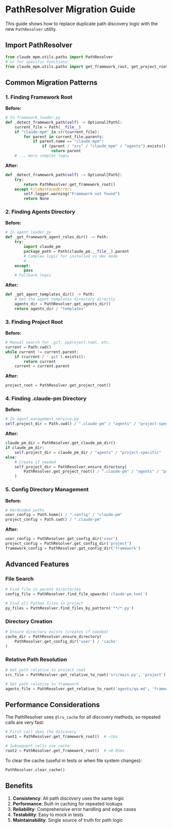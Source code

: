 # PathResolver Migration Guide

This guide shows how to replace duplicate path discovery logic with the new `PathResolver` utility.

## Import PathResolver

```python
from claude_mpm.utils.paths import PathResolver
# or for specific functions:
from claude_mpm.utils.paths import get_framework_root, get_project_root, find_file_upwards
```

## Common Migration Patterns

### 1. Finding Framework Root

**Before:**
```python
# In framework_loader.py
def _detect_framework_path(self) -> Optional[Path]:
    current_file = Path(__file__)
    if "claude-mpm" in str(current_file):
        for parent in current_file.parents:
            if parent.name == "claude-mpm":
                if (parent / "src" / "claude_mpm" / "agents").exists():
                    return parent
    # ... more complex logic
```

**After:**
```python
def _detect_framework_path(self) -> Optional[Path]:
    try:
        return PathResolver.get_framework_root()
    except FileNotFoundError:
        self.logger.warning("Framework not found")
        return None
```

### 2. Finding Agents Directory

**Before:**
```python
# In agent_loader.py
def _get_framework_agent_roles_dir() -> Path:
    try:
        import claude_pm
        package_path = Path(claude_pm.__file__).parent
        # Complex logic for installed vs dev mode
        # ...
    except:
        pass
    # Fallback logic
```

**After:**
```python
def _get_agent_templates_dir() -> Path:
    # Get the agent templates directory directly
    agents_dir = PathResolver.get_agents_dir()
    return agents_dir / "templates"
```

### 3. Finding Project Root

**Before:**
```python
# Manual search for .git, pyproject.toml, etc.
current = Path.cwd()
while current != current.parent:
    if (current / '.git').exists():
        return current
    current = current.parent
```

**After:**
```python
project_root = PathResolver.get_project_root()
```

### 4. Finding .claude-pm Directory

**Before:**
```python
# In agent_management_service.py
self.project_dir = Path.cwd() / ".claude-pm" / "agents" / "project-specific"
```

**After:**
```python
claude_pm_dir = PathResolver.get_claude_pm_dir()
if claude_pm_dir:
    self.project_dir = claude_pm_dir / "agents" / "project-specific"
else:
    # Create if needed
    self.project_dir = PathResolver.ensure_directory(
        PathResolver.get_project_root() / ".claude-pm" / "agents" / "project-specific"
    )
```

### 5. Config Directory Management

**Before:**
```python
# Hardcoded paths
user_config = Path.home() / ".config" / "claude-pm"
project_config = Path.cwd() / ".claude-pm"
```

**After:**
```python
user_config = PathResolver.get_config_dir('user')
project_config = PathResolver.get_config_dir('project')
framework_config = PathResolver.get_config_dir('framework')
```

## Advanced Features

### File Search
```python
# Find file in parent directories
config_file = PathResolver.find_file_upwards('claude-pm.toml')

# Find all Python files in project
py_files = PathResolver.find_files_by_pattern('**/*.py')
```

### Directory Creation
```python
# Ensure directory exists (creates if needed)
cache_dir = PathResolver.ensure_directory(
    PathResolver.get_config_dir('user') / 'cache'
)
```

### Relative Path Resolution
```python
# Get path relative to project root
src_file = PathResolver.get_relative_to_root('src/main.py', 'project')

# Get path relative to framework
agents_file = PathResolver.get_relative_to_root('agents/qa.md', 'framework')
```

## Performance Considerations

The PathResolver uses `@lru_cache` for all discovery methods, so repeated calls are very fast:

```python
# First call does the discovery
root1 = PathResolver.get_framework_root()  # ~1ms

# Subsequent calls use cache
root2 = PathResolver.get_framework_root()  # <0.01ms
```

To clear the cache (useful in tests or when file system changes):

```python
PathResolver.clear_cache()
```

## Benefits

1. **Consistency**: All path discovery uses the same logic
2. **Performance**: Built-in caching for repeated lookups
3. **Reliability**: Comprehensive error handling and edge cases
4. **Testability**: Easy to mock in tests
5. **Maintainability**: Single source of truth for path logic